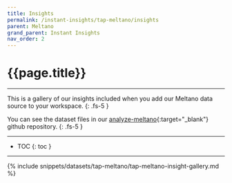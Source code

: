 ```yaml
---
title: Insights
permalink: /instant-insights/tap-meltano/insights
parent: Meltano
grand_parent: Instant Insights
nav_order: 2
---
```


# {{page.title}}

---

This is a gallery of our insights included when you add our Meltano data source to your workspace.
{: .fs-5 }

You can see the dataset files in our [analyze-meltano](https://github.com/Matatika/analyze-meltano){:target="_blank"} github repository.
{: .fs-5 }

---

- TOC
{: toc }

---

{% include snippets/datasets/tap-meltano/tap-meltano-insight-gallery.md %}
